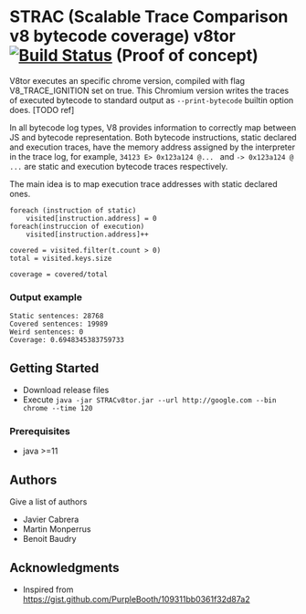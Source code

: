# STRAC (Scalable Trace Comparison v8 bytecode coverage) v8tor [![Build Status](https://travis-ci.org/KTH/STRAC.svg?branch=master)](https://travis-ci.org/KTH/STRAC) (Proof of concept)


V8tor executes an specific chrome version, compiled with flag V8_TRACE_IGNITION set on true. This Chromium version writes the traces of executed bytecode to standard output as ```--print-bytecode``` builtin option does. [TODO ref]

In all bytecode log types, V8 provides information to correctly map between JS and bytecode representation. Both bytecode instructions, static declared and execution traces, have the memory address assigned by the interpreter in the trace log, for example, ```34123 E> 0x123a124 @... ``` and ```-> 0x123a124 @ ...``` are static and execution bytecode traces respectively. 


The main idea is to map execution trace addresses with static declared ones. 

```
foreach (instruction of static)
    visited[instruction.address] = 0
foreach(instruccion of execution)
    visited[instruction.address]++
   
covered = visited.filter(t.count > 0)
total = visited.keys.size

coverage = covered/total

```

### Output example

```
Static sentences: 28768
Covered sentences: 19989
Weird sentences: 0
Coverage: 0.6948345383759733
```

## Getting Started
- Download release files
- Execute  ```java -jar STRACv8tor.jar --url http://google.com --bin chrome --time 120```


### Prerequisites

- java >=11

## Authors

Give a list of authors

* Javier Cabrera
* Martin Monperrus
* Benoit Baudry

## Acknowledgments

* Inspired from <https://gist.github.com/PurpleBooth/109311bb0361f32d87a2>

